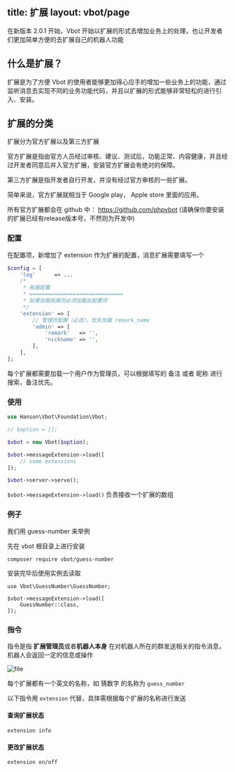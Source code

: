 title: 扩展
layout: vbot/page
---

在新版本 2.0.1 开始，Vbot 开始以扩展的形式去增加业务上的处理，也让开发者们更加简单方便的去扩展自己的机器人功能

## 什么是扩展？

扩展是为了方便 Vbot 的使用者能够更加得心应手的增加一些业务上的功能，通过监听消息去实现不同的业务功能代码，并且以扩展的形式能够非常轻松的进行引入、安装。

## 扩展的分类

扩展分为官方扩展以及第三方扩展

官方扩展是指由官方人员经过审核、建议、测试后，功能正常、内容健康，并且经过开发者同意后并入官方扩展，安装官方扩展会有绝对的保障。

第三方扩展是指开发者自行开发，并没有经过官方审核的一些扩展。

简单来说，官方扩展就相当于 Google play， Apple store 里面的应用。

所有官方扩展都会在 github 中： https://github.com/phpvbot (请确保你要安装的扩展已经有release版本号，不然则为开发中) 

### 配置

在配置项，新增加了 extension 作为扩展的配置，消息扩展需要填写一个

```php
$config = [
    'log'      => ...
    /*
     * 拓展配置
     * ==============================
     * 如果加载拓展则必须加载此配置项
     */
    'extension' => [
        // 管理员配置（必选），优先加载 remark_name
        'admin' => [
            'remark'   => '',
            'nickname' => '',
        ],
    ],
];
```

每个扩展都需要加载一个用户作为管理员，可以根据填写的 备注 或者 昵称 进行搜索，备注优先。 

### 使用

```php
use Hanson\Vbot\Foundation\Vbot;

// $option = [];

$vbot = new Vbot($option);

$vbot->messageExtension->load([
    // some extensions
]);

$vbot->server->serve();
```

`$vbot->messageExtension->load()` 负责接收一个扩展的数组

### 例子

我们用 guess-number 来举例

先在 vbot 根目录上进行安装

``` 
composer require vbot/guess-number
```

安装完毕后使用实例去读取

```
use Vbot\GuessNumber\GuessNumber;

$vbot->messageExtension->load([
    GuessNumber::class,
]);
```

### 指令

指令是指 **扩展管理员**或者**机器人本身** 在对机器人所在的群发送相关的指令消息，机器人会返回一定的信息或操作

![file](https://dn-phphub.qbox.me/uploads/images/201706/16/4486/8n7fO95MlX.png)

每个扩展都有一个英文的名称，如 猜数字 的名称为 `guess_number`

以下指令用 `extension` 代替，具体需根据每个扩展的名称进行发送

#### 查询扩展状态

`extension info`

#### 更改扩展状态

`extension on/off`